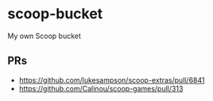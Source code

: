 # scoop-bucket
My own Scoop bucket

## PRs
* https://github.com/lukesampson/scoop-extras/pull/6841
* https://github.com/Calinou/scoop-games/pull/313
